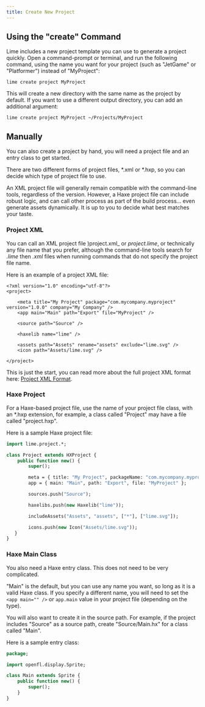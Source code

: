 ```yaml
---
title: Create New Project
---
```


## Using the "create" Command

Lime includes a new project template you can use to generate a project quickly. Open a command-prompt or terminal, and run the following command, using the name you want for your project (such as "JetGame" or "Platformer") instead of "MyProject":

    lime create project MyProject

This will create a new directory with the same name as the project by default. If you want to use a different output directory, you can add an additional argument:

    lime create project MyProject ~/Projects/MyProject

## Manually

You can also create a project by hand, you will need a project file and an entry class to get started.

There are two different forms of project files, *.xml or *.hxp, so you can decide which type of project file to use.

An XML project file will generally remain compatible with the command-line tools, regardless of the version. However, a Haxe project file can include robust logic, and can call other process as part of the build process... even generate assets dynamically. It is up to you to decide what best matches your taste.

### Project XML

You can call an XML project file )project.xml_ or _project.lime_, or technically any file name that you prefer, although the command-line tools search for _.lime_ then _.xml_ files when running commands that do not specify the project file name.

Here is an example of a project XML file:

    <?xml version="1.0" encoding="utf-8"?>
    <project>

        <meta title="My Project" package="com.mycompany.myproject" version="1.0.0" company="My Company" />
        <app main="Main" path="Export" file="MyProject" />

        <source path="Source" />

        <haxelib name="lime" />

        <assets path="Assets" rename="assets" exclude="lime.svg" />
        <icon path="Assets/lime.svg" />

    </project>

This is just the start, you can read more about the full project XML format here: [Project XML Format](../../project-files/xml-format/).

### Haxe Project

For a Haxe-based project file, use the name of your project file class, with an *.hxp extension, for example, a class called "Project" may have a file called "project.hxp".

Here is a sample Haxe project file:

```haxe
import lime.project.*;

class Project extends HXProject {
    public function new() {
        super();

        meta = { title: "My Project", packageName: "com.mycompany.myproject", version: "1.0.0", company: "My Company" };
        app = { main: "Main", path: "Export", file: "MyProject" };

        sources.push("Source");

        haxelibs.push(new Haxelib("lime"));

        includeAssets("Assets", "assets", ["*"], ["lime.svg"]);

        icons.push(new Icon("Assets/lime.svg"));
   }
}
```

### Haxe Main Class

You also need a Haxe entry class. This does not need to be very complicated.

"Main" is the default, but you can use any name you want, so long as it is a valid Haxe class. If you specify a different name, you will need to set the `<app main="" />` or `app.main` value in your project file (depending on the type).

You will also want to create it in the source path. For example, if the project includes "Source" as a source path, create "Source/Main.hx" for a class called "Main".

Here is a sample entry class:

```haxe
package;

import openfl.display.Sprite;

class Main extends Sprite {
    public function new() {
        super();
    }
}
```
